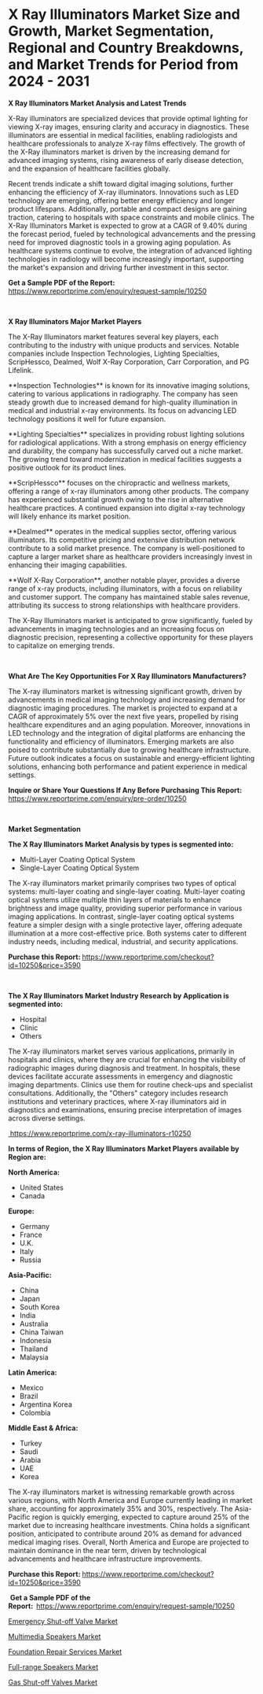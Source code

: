 <p><h1>X Ray Illuminators Market Size and Growth, Market Segmentation, Regional and Country Breakdowns, and Market Trends for Period from 2024 -  2031</h1></p><p><strong>X Ray Illuminators Market Analysis and Latest Trends</strong></p>
<p><p>X-Ray illuminators are specialized devices that provide optimal lighting for viewing X-ray images, ensuring clarity and accuracy in diagnostics. These illuminators are essential in medical facilities, enabling radiologists and healthcare professionals to analyze X-ray films effectively. The growth of the X-Ray illuminators market is driven by the increasing demand for advanced imaging systems, rising awareness of early disease detection, and the expansion of healthcare facilities globally.</p><p>Recent trends indicate a shift toward digital imaging solutions, further enhancing the efficiency of X-ray illuminators. Innovations such as LED technology are emerging, offering better energy efficiency and longer product lifespans. Additionally, portable and compact designs are gaining traction, catering to hospitals with space constraints and mobile clinics. The X-Ray Illuminators Market is expected to grow at a CAGR of 9.40% during the forecast period, fueled by technological advancements and the pressing need for improved diagnostic tools in a growing aging population. As healthcare systems continue to evolve, the integration of advanced lighting technologies in radiology will become increasingly important, supporting the market's expansion and driving further investment in this sector.</p></p>
<p><strong>Get a Sample PDF of the Report:&nbsp;</strong> <a href="https://www.reportprime.com/enquiry/request-sample/10250">https://www.reportprime.com/enquiry/request-sample/10250</a></p>
<p>&nbsp;</p>
<p><strong>X Ray Illuminators Major Market Players</strong></p>
<p><p>The X-Ray Illuminators market features several key players, each contributing to the industry with unique products and services. Notable companies include Inspection Technologies, Lighting Specialties, ScripHessco, Dealmed, Wolf X-Ray Corporation, Carr Corporation, and PG Lifelink.</p><p>**Inspection Technologies** is known for its innovative imaging solutions, catering to various applications in radiography. The company has seen steady growth due to increased demand for high-quality illumination in medical and industrial x-ray environments. Its focus on advancing LED technology positions it well for future expansion.</p><p>**Lighting Specialties** specializes in providing robust lighting solutions for radiological applications. With a strong emphasis on energy efficiency and durability, the company has successfully carved out a niche market. The growing trend toward modernization in medical facilities suggests a positive outlook for its product lines.</p><p>**ScripHessco** focuses on the chiropractic and wellness markets, offering a range of x-ray illuminators among other products. The company has experienced substantial growth owing to the rise in alternative healthcare practices. A continued expansion into digital x-ray technology will likely enhance its market position.</p><p>**Dealmed** operates in the medical supplies sector, offering various illuminators. Its competitive pricing and extensive distribution network contribute to a solid market presence. The company is well-positioned to capture a larger market share as healthcare providers increasingly invest in enhancing their imaging capabilities.</p><p>**Wolf X-Ray Corporation**, another notable player, provides a diverse range of x-ray products, including illuminators, with a focus on reliability and customer support. The company has maintained stable sales revenue, attributing its success to strong relationships with healthcare providers.</p><p>The X-Ray Illuminators market is anticipated to grow significantly, fueled by advancements in imaging technologies and an increasing focus on diagnostic precision, representing a collective opportunity for these players to capitalize on emerging trends.</p></p>
<p>&nbsp;</p>
<p><strong>What Are The Key Opportunities For X Ray Illuminators Manufacturers?</strong></p>
<p><p>The X-ray illuminators market is witnessing significant growth, driven by advancements in medical imaging technology and increasing demand for diagnostic imaging procedures. The market is projected to expand at a CAGR of approximately 5% over the next five years, propelled by rising healthcare expenditures and an aging population. Moreover, innovations in LED technology and the integration of digital platforms are enhancing the functionality and efficiency of illuminators. Emerging markets are also poised to contribute substantially due to growing healthcare infrastructure. Future outlook indicates a focus on sustainable and energy-efficient lighting solutions, enhancing both performance and patient experience in medical settings.</p></p>
<p><strong>Inquire or Share Your Questions If Any Before Purchasing This Report:</strong> <a href="https://www.reportprime.com/enquiry/pre-order/10250">https://www.reportprime.com/enquiry/pre-order/10250</a></p>
<p>&nbsp;</p>
<p><strong>Market Segmentation</strong></p>
<p><strong>The X Ray Illuminators Market Analysis by types is segmented into:</strong></p>
<p><ul><li>Multi-Layer Coating Optical System</li><li>Single-Layer Coating Optical System</li></ul></p>
<p><p>The X-ray illuminators market primarily comprises two types of optical systems: multi-layer coating and single-layer coating. Multi-layer coating optical systems utilize multiple thin layers of materials to enhance brightness and image quality, providing superior performance in various imaging applications. In contrast, single-layer coating optical systems feature a simpler design with a single protective layer, offering adequate illumination at a more cost-effective price. Both systems cater to different industry needs, including medical, industrial, and security applications.</p></p>
<p><strong>Purchase this Report:&nbsp;</strong><a href="https://www.reportprime.com/checkout?id=10250&price=3590">https://www.reportprime.com/checkout?id=10250&price=3590</a></p>
<p>&nbsp;</p>
<p><strong>The X Ray Illuminators Market Industry Research by Application is segmented into:</strong></p>
<p><ul><li>Hospital</li><li>Clinic</li><li>Others</li></ul></p>
<p><p>The X-ray illuminators market serves various applications, primarily in hospitals and clinics, where they are crucial for enhancing the visibility of radiographic images during diagnosis and treatment. In hospitals, these devices facilitate accurate assessments in emergency and diagnostic imaging departments. Clinics use them for routine check-ups and specialist consultations. Additionally, the "Others" category includes research institutions and veterinary practices, where X-ray illuminators aid in diagnostics and examinations, ensuring precise interpretation of images across diverse settings.</p></p>
<p><a href="https://www.reportprime.com/x-ray-illuminators-r10250">&nbsp;https://www.reportprime.com/x-ray-illuminators-r10250</a></p>
<p><strong>In terms of Region, the X Ray Illuminators Market Players available by Region are:</strong></p>
<p>
    <p> <strong> North America: </strong>
        <ul>
            <li>United States</li>
            <li>Canada</li>
        </ul>
        </p> 
    <p> <strong> Europe: </strong>
        <ul>
            <li>Germany</li>
            <li>France</li>
            <li>U.K.</li>
            <li>Italy</li>
            <li>Russia</li>
        </ul>
        </p> 
    <p> <strong> Asia-Pacific: </strong>
        <ul>
            <li>China</li>
            <li>Japan</li>
            <li>South Korea</li>
            <li>India</li>
            <li>Australia</li>
            <li>China Taiwan</li>
            <li>Indonesia</li>
            <li>Thailand</li>
            <li>Malaysia</li>
        </ul>
        </p> 
    <p> <strong> Latin America: </strong>
        <ul>
            <li>Mexico</li>
            <li>Brazil</li>
            <li>Argentina Korea</li>
            <li>Colombia</li>
        </ul>
        </p> 
    <p> <strong> Middle East & Africa: </strong>
        <ul>
            <li>Turkey</li>
            <li>Saudi</li>
            <li>Arabia</li>
            <li>UAE</li>
            <li>Korea</li>
        </ul>
    </p>
    </p>
<p><p>The X-ray illuminators market is witnessing remarkable growth across various regions, with North America and Europe currently leading in market share, accounting for approximately 35% and 30%, respectively. The Asia-Pacific region is quickly emerging, expected to capture around 25% of the market due to increasing healthcare investments. China holds a significant position, anticipated to contribute around 20% as demand for advanced medical imaging rises. Overall, North America and Europe are projected to maintain dominance in the near term, driven by technological advancements and healthcare infrastructure improvements.</p></p>
<p><strong>Purchase this Report: </strong><a href="https://www.reportprime.com/checkout?id=10250&price=3590">https://www.reportprime.com/checkout?id=10250&price=3590</a></p>
<p>&nbsp;<strong>Get a Sample PDF of the Report:&nbsp;&nbsp;</strong><a href="https://www.reportprime.com/enquiry/request-sample/10250">https://www.reportprime.com/enquiry/request-sample/10250</a></p>
<p><strong></strong></p>
<p><p><a href="https://medium.com/@charlesporter2662/in-the-emergency-shut-off-valve-market-the-main-focus-is-on-keeping-costs-low-and-getting-the-20d02aac6b80">Emergency Shut-off Valve Market</a></p><p><a href="https://issuu.com/reportprime-2/docs/multimedia-speakers-market-size-203_0d845e24b07545">Multimedia Speakers Market</a></p><p><a href="https://www.linkedin.com/pulse/foundation-repair-services-market-forecast-global-trends-analysis-zk2cc?trackingId=jK6PUjhhQ2iL7hORYn6XLA%3D%3D">Foundation Repair Services Market</a></p><p><a href="https://issuu.com/reportprime-2/docs/full-range-speakers-market-size-203_cbb3647c780bb1">Full-range Speakers Market</a></p><p><a href="https://medium.com/@charlesporter2662/this-report-aims-to-provide-a-comprehensive-presentation-of-the-global-market-for-gas-shut-off-4690e2136465">Gas Shut-off Valves Market</a></p></p>